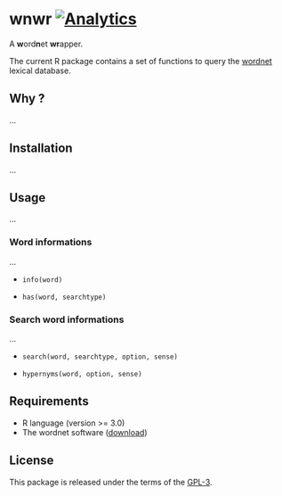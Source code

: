 wnwr [![Analytics](https://ga-beacon.appspot.com/UA-49657176-1/wnwr)](https://github.com/igrigorik/ga-beacon)
=======

A <b>w</b>ord<b>n</b>et <b>wr</b>apper.

The current R package contains a set of functions to query the [wordnet](http://wordnet.princeton.edu) lexical database. 

## Why ?

...

## Installation

...

## Usage

...

### Word informations

...

* `info(word)`

* `has(word, searchtype)`

### Search word informations

...

* `search(word, searchtype, option, sense)`

* `hypernyms(word, option, sense)`

## Requirements

- R language (version >= 3.0)
- The wordnet software ([download](http://wordnet.princeton.edu/wordnet/download/current-version]))

## License

This package is released under the terms of the [GPL-3](http://opensource.org/licenses/GPL-3.0).
